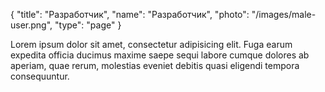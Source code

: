 {
	"title": "Разработчик",
	"name": "Разработчик",
	"photo": "/images/male-user.png",
	"type": "page"
}

Lorem ipsum dolor sit amet, consectetur adipisicing elit. Fuga earum expedita officia ducimus maxime saepe sequi labore cumque dolores ab aperiam, quae rerum, molestias eveniet debitis quasi eligendi tempora consequuntur.